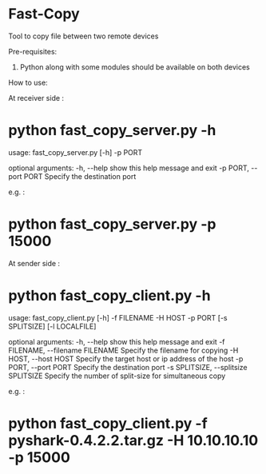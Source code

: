 # Fast-Copy
Tool to copy file between two remote devices

Pre-requisites:

 1. Python along with some modules should be available on both devices

How to use:

At receiver side :

  # python fast_copy_server.py -h
  usage: fast_copy_server.py [-h] -p PORT

  optional arguments:
    -h, --help            show this help message and exit
    -p PORT, --port PORT  Specify the destination port

  e.g. : 

  # python fast_copy_server.py -p 15000 

At sender side :

  # python fast_copy_client.py -h
  usage: fast_copy_client.py [-h] -f FILENAME -H HOST -p PORT [-s SPLITSIZE]
                             [-l LOCALFILE]

  optional arguments:
    -h, --help            show this help message and exit
    -f FILENAME, --filename FILENAME
                          Specify the filename for copying
    -H HOST, --host HOST  Specify the target host or ip address of the host
    -p PORT, --port PORT  Specify the destination port
    -s SPLITSIZE, --splitsize SPLITSIZE
                          Specify the number of split-size for simultaneous copy

  e.g. : 

  # python fast_copy_client.py -f pyshark-0.4.2.2.tar.gz -H 10.10.10.10 -p 15000 


